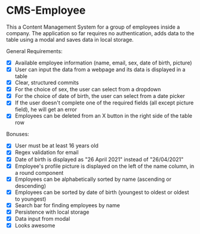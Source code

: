 # CMS-Employee

This a Content Management System for a group of employees inside a company.
The application so far requires no authentication, adds data to the table using a modal and saves data in local storage.

General Requirements:
* [x] Available employee information (name, email, sex, date of birth, picture)
* [x] User can input the data from a webpage and its data is displayed in a table
* [x] Clear, structured commits
* [x] For the choice of sex, the user can select from a dropdown
* [x] For the choice of date of birth, the user can select from a date picker
* [x] If the user doesn't complete one of the required fields (all except picture field), he will get an error
* [x] Employees can be deleted from an X button in the right side of the table row

Bonuses:
* [x] User must be at least 16 years old
* [x] Regex validation for email
* [x] Date of birth is displayed as "26 April 2021" instead of "26/04/2021"
* [x] Employee's profile picture is displayed on the left of the name column, in a round component
* [x] Employees can be alphabetically sorted by name (ascending or descending)
* [x] Employees can be sorted by date of birth (youngest to oldest or oldest to youngest)
* [x] Search bar for finding employees by name
* [x] Persistence with local storage
* [x] Data input from modal
* [x] Looks awesome

